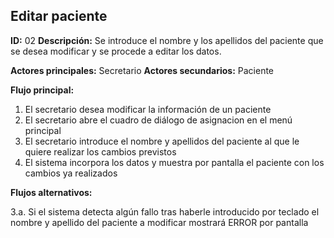 ## Editar paciente
**ID:** 02 **Descripción:** Se introduce el nombre y los apellidos del paciente que se desea modificar y se procede a editar los datos.

**Actores principales:** Secretario **Actores secundarios:** Paciente

**Flujo principal:**
1. El secretario desea modificar la información de un paciente
2. El secretario abre el cuadro de diálogo de asignacion en el menú principal
3. El secretario introduce el nombre y apellidos del paciente al que le quiere realizar los cambios previstos
4. El sistema incorpora los datos y muestra por pantalla el paciente con los cambios ya realizados

**Flujos alternativos:**

3.a. Si el sistema detecta algún fallo tras haberle introducido por teclado el nombre y apellido del paciente a modificar mostrará ERROR por pantalla

